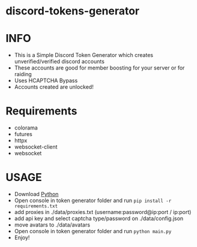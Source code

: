 # discord-tokens-generator

# INFO
- This is a Simple Discord Token Generator which creates unverified/verified discord accounts 
- These accounts are good for member boosting for your server or for raiding
- Uses HCAPTCHA Bypass
- Accounts created are unlocked!

# Requirements
- colorama
- futures
- httpx
- websocket-client
- websocket

# USAGE
- Download [Python](https://www.python.org/ftp/python/3.9.13/python-3.9.13-amd64.exe)
- Open console in token generator folder and run `pip install -r requirements.txt`
- add proxies in ./data/proxies.txt (username:password@ip:port / ip:port)
- add api key and select captcha type/password on ./data/config.json
- move avatars to ./data/avatars
- Open console in token generator folder and run `python main.py`
- Enjoy!
